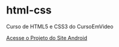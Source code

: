 # html-css
 Curso de HTML5 e CSS3 do CursoEmVideo 


<a href="https://alexsandro240.github.io/html-css/desafios/d010/android.html" target="_blank"> Acesse o Projeto do Site Android </a>